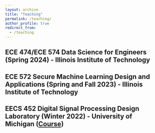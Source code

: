```yaml
---
layout: archive
title: "Teaching"
permalink: /teaching/
author_profile: true
redirect_from:
  - /teaching
---
```


**ECE 474/ECE 574 Data Science for Engineers (Spring 2024) - Illinois Institute of Technology**
------

**ECE 572 Secure Machine Learning Design and Applications (Spring and Fall 2023) - Illinois Institute of Technology**
------

**EECS 452 Digital Signal Processing Design Laboratory (Winter 2022) - University of Michigan ([Course](https://umich.instructure.com/courses/488650))**
------
